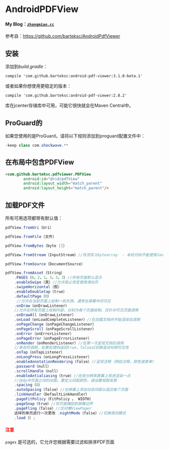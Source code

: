 # AndroidPDFView
#### My Blog：[`zhangmiao.cc`](zhangmiao.cc)
参考自：https://github.com/barteksc/AndroidPdfViewer
## 安装

添加到*build.gradle*：

`compile 'com.github.barteksc:android-pdf-viewer:3.1.0-beta.1'`

或者如果你想使用更稳定的版本：

`compile 'com.github.barteksc:android-pdf-viewer:2.8.2'`

库在jcenter存储库中可用，可能它很快就会在Maven Central中。

## ProGuard的

如果您使用的是ProGuard，请将以下规则添加到proguard配置文件中：

```java
-keep class com.shockwave.**
```

## 在布局中包含PDFView

```html
<com.github.barteksc.pdfviewer.PDFView
        android:id="@+id/pdfView"
        android:layout_width="match_parent"
        android:layout_height="match_parent"/>
```

## 加载PDF文件

所有可用选项都带有默认值：

```java
pdfView.fromUri（Uri）

pdfView.fromFile（文件）

pdfView.fromBytes（byte []）

pdfView.fromStream（InputStream）//将流写入bytearray  - 本机代码不能使用Java Streams

pdfView.fromSource（DocumentSource）

pdfView.fromAsset（String）
    .PAGES（0，2，1，3，3，3）//所有页面默认显示 
    .enableSwipe（真）//允许阻止改变使用滑动页 
    .swipeHorizontal（假）
    .enableDoubletap（true）
    .defaultPage（0）
     //允许在当前页面上绘制一些东西，通常在屏幕中间可见
    .onDraw（onDrawListener）
    //允许在所有页面上绘制内容，分别为每个页面绘制。仅针对可见页面调用
    .onDrawAll（onDrawListener）
    .onLoad（onLoadCompleteListener）//在加载文档并开始渲染后调用
    .onPageChange（onPageChangeListener）
    .onPageScroll（onPageScrollListener）
    .onError（onErrorListener）
    .onPageError（onPageErrorListener）
    .onRender（onRenderListener）//在第一次呈现文档后调用
    //单击时调用，如果处理则返回true，false以切换滚动句柄可见性
    .onTap（onTapListener）
    .onLongPress（onLongPressListener）
    .enableAnnotationRendering（false）//呈现注释（例如注释，颜色或表单） 
    .password（null）
    .scrollHandle（null）
    .enableAntialiasing（true）//在低分辨率屏幕上改进渲染一点
    //在dp中页面之间的间距。要定义间距颜色，请设置视图背景 
    .spacing（0）
    .autoSpacing（false）//在屏幕上添加动态间距以适应每个页面 
    .linkHandler（DefaultLinkHandler）
    .pageFitPolicy（FitPolicy 。 WIDTH）
    .pageSnap（true）//将页面捕捉到屏幕边界 
    .pageFling（false）//仅对像ViewPager 
    这样的单页进行一次更改 .nightMode（false）//切换夜间模式 
    .load（）;
```
####  <span style="color:red">注意</span>
`pages` 是可选的，它允许您根据需要过滤和排序PDF页面
